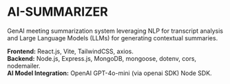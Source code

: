 # AI-SUMMARIZER
GenAI meeting summarization system leveraging NLP for transcript analysis and Large Language Models (LLMs) for generating contextual summaries.


**Frontend:** React.js, Vite, TailwindCSS, axios. <br>
**Backend:** Node.js, Express.js, MongoDB, mongoose, dotenv, cors, nodemailer. <br>
**AI Model Integration:** OpenAI GPT-4o-mini (via openai SDK) Node SDK. <br>
